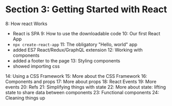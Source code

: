 # Section 3: Getting Started with React
8: How react Works
- React is SPA
9: How to use the downloadable code
10: Our first React App
- `npx create-react-app` 
11: The obligatory "Hello, world" app
- added ES7 React/Redux/GraphQL extension
12: Working with components
- added a footer to the page
13: Styling components
- showed importing css

14: Using a CSS Framework
15: More about the CSS Framework
16: Components and props
17: More about props
18: React Events
19: More events
20: Refs
21: Simplifying things with state
22: More about state: lifting state to share data between components
23: Functional components
24: Cleaning things up